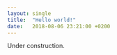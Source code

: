 ```yaml
---
layout: single
title:  "Hello world!"
date:   2018-08-06 23:21:00 +0200
---
```

Under construction.
